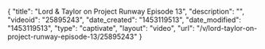 {
    "title": "Lord & Taylor on Project Runway Episode 13",
    "description": "",
    "videoid": "25895243",
    "date_created": "1453119513",
    "date_modified": "1453119513",
    "type": "captivate",
    "layout": "video",
    "url": "\/v\/lord-taylor-on-project-runway-episode-13\/25895243"
}